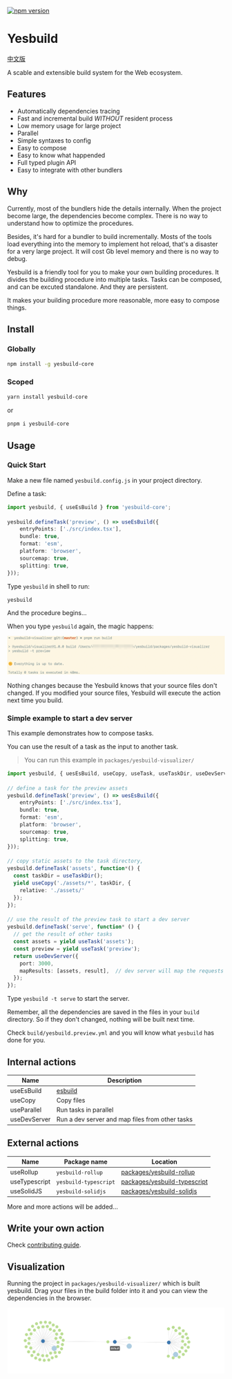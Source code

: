 
[![npm version](https://img.shields.io/npm/v/yesbuild-core.svg)](https://www.npmjs.com/package/yesbuild-core)

# Yesbuild

[中文版](./README_CN.md)

A scable and extensible build system for the Web ecosystem.

## Features

- Automatically dependencies tracing
- Fast and incremental build *WITHOUT* resident process
- Low memory usage for large project
- Parallel
- Simple syntaxes to config
- Easy to compose
- Easy to know what happended
- Full typed plugin API
- Easy to integrate with other bundlers

## Why

Currently, most of the bundlers hide the details internally.
When the project become large, the dependencies become complex.
There is no way to understand how to optimize the procedures.

Besides, it's hard for a bundler to build incrementally.
Mosts of the tools load everything into the memory to implement hot reload, 
that's a disaster for a very large project.
It will cost Gb level memory and there
is no way to debug.

Yesbuild is a friendly tool for you to make your own building procedures.
It divides the building procedure into multiple tasks.
Tasks can be composed, and can be excuted standalone.
And they are persistent.

It makes your building procedure more reasonable, more easy to
compose things.

## Install

### Globally

```sh
npm install -g yesbuild-core
```

### Scoped

```sh
yarn install yesbuild-core
```

or

```sh
pnpm i yesbuild-core
```

## Usage

### Quick Start

Make a new file named `yesbuild.config.js` in your project directory.

Define a task:

```typescript
import yesbuild, { useEsBuild } from 'yesbuild-core';

yesbuild.defineTask('preview', () => useEsBuild({
    entryPoints: ['./src/index.tsx'],
    bundle: true,
    format: 'esm',
    platform: 'browser',
    sourcemap: true,
    splitting: true,
}));
```

Type `yesbuild` in shell to run:

```sh
yesbuild
```

And the procedure begins...

When you type `yesbuild` again, the magic happens:

![](./docs/screenshot-1.png)

Nothing changes because the Yesbuild knows that your source files
don't changed. If you modified your source files, Yesbuild
will execute the action next time you build.

### Simple example to start a dev server

This example demonstrates how to compose tasks.

You can use the result of a task as the input to another task.

> You can run this example in `packages/yesbuild-visualizer/`

```typescript
import yesbuild, { uesEsBuild, useCopy, useTask, useTaskDir, useDevServer } from 'yesbuild-core';

// define a task for the preview assets
yesbuild.defineTask('preview', () => uesEsBuild({
    entryPoints: ['./src/index.tsx'],
    bundle: true,
    format: 'esm',
    platform: 'browser',
    sourcemap: true,
    splitting: true,
}));

// copy static assets to the task directory,
yesbuild.defineTask('assets', function*() {
  const taskDir = useTaskDir();
  yield useCopy('./assets/*', taskDir, {
    relative: './assets/'
  });
});

// use the result of the preview task to start a dev server
yesbuild.defineTask('serve', function* () {
  // get the result of other tasks
  const assets = yield useTask('assets');
  const preview = yield useTask('preview');
  return useDevServer({
    port: 3000,
    mapResults: [assets, result],  // dev server will map the requests to other tasks
  });
});
```

Type `yesbuild -t serve` to start the server.

Remember, all the dependencies are saved in the files in your `build` directory.
So if they don't changed, nothing will be built next time.

Check `build/yesbuild.preview.yml` and you will know what `yesbuild` has done for you.

## Internal actions

| Name | Description |
|------|------------|
| useEsBuild | [esbuild](https://github.com/evanw/esbuild/) |
| useCopy | Copy files |
| useParallel | Run tasks in parallel |
| useDevServer | Run a dev server and map files from other tasks |

## External actions

| Name | Package name | Location |
|------|--------------|----------|
| useRollup | `yesbuild-rollup` | [packages/yesbuild-rollup](./packages/yesbuild-rollup) |
| useTypescript | `yesbuild-typescript` | [packages/yesbuild-typescript](./packages/yesbuild-typescript) |
| useSolidJS | `yesbuild-solidjs` | [packages/yesbuild-solidjs](./packages/yesbuild-solidjs) |

More and more actions will be added...

## Write your own action

Check [contributing guide](./docs/CONTRIBUTING.md).

## Visualization

Running the project in `packages/yesbuild-visualizer/`
which is built yesbuild. Drag your files in the build folder
into it and you can view the dependencies in the browser.

![](./docs/screenshot-2.png)

